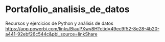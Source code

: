# Portafolio_analisis_de_datos
Recursos y ejercicios de Python y análisis de datos
https://app.powerbi.com/links/BiauPXwv8H?ctid=49ec9f52-8e28-4b20-a441-92ebf26c544c&pbi_source=linkShare
